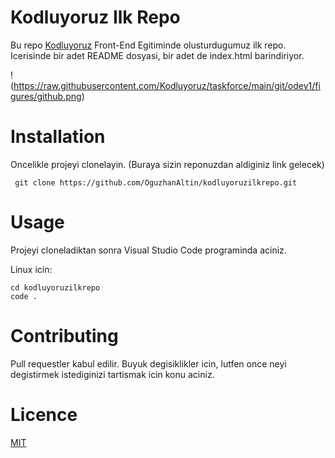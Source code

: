 # **Kodluyoruz Ilk Repo**

Bu repo [Kodluyoruz](https://kodluyoruz.org/) Front-End Egitiminde olusturdugumuz ilk repo. Icerisinde bir adet README dosyasi, bir adet de index.html barindiriyor.

!(https://raw.githubusercontent.com/Kodluyoruz/taskforce/main/git/odev1/figures/github.png)

# **Installation**

Oncelikle projeyi clonelayin. (Buraya sizin reponuzdan aldiginiz link gelecek)

     git clone https://github.com/OguzhanAltin/kodluyoruzilkrepo.git

# **Usage**

Projeyi cloneladiktan sonra Visual Studio Code programinda aciniz.

Linux icin:

    cd kodluyoruzilkrepo
    code .

# **Contributing**

Pull requestler kabul edilir. Buyuk degisiklikler icin, lutfen once neyi degistirmek istediginizi tartismak icin konu aciniz.

# **Licence**

[MIT](https://en.wikipedia.org/wiki/MIT_License)
